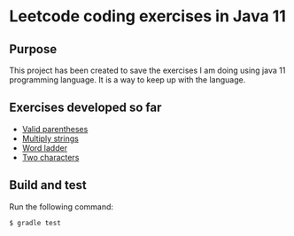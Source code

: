 # Leetcode coding exercises in Java 11

## Purpose
This project has been created to save the exercises I am doing using java 11 programming language. It is a way 
to keep up with the language.

## Exercises developed so far
* [Valid parentheses](https://leetcode.com/problems/valid-parentheses/)
* [Multiply strings](https://leetcode.com/problems/multiply-strings/)
* [Word ladder](https://leetcode.com/problems/word-ladder/)
* [Two characters](https://www.hackerrank.com/challenges/two-characters/problem)

## Build and test

Run the following command:

```
$ gradle test
```